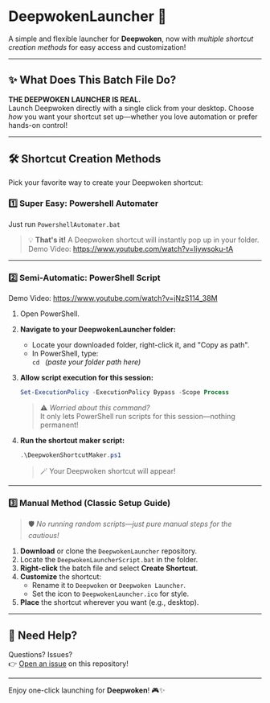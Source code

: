 # DeepwokenLauncher 🚀

A simple and flexible launcher for **Deepwoken**, now with *multiple shortcut creation methods* for easy access and customization!

---

## ✨ What Does This Batch File Do?

**THE DEEPWOKEN LAUNCHER IS REAL.**  
Launch Deepwoken directly with a single click from your desktop. Choose *how* you want your shortcut set up—whether you love automation or prefer hands-on control!

---

## 🛠️ Shortcut Creation Methods

Pick your favorite way to create your Deepwoken shortcut:

### 1️⃣ **Super Easy: Powershell Automater**

Just run `PowershellAutomater.bat`  
> 💡 **That's it!** A Deepwoken shortcut will instantly pop up in your folder.
Demo Video: https://www.youtube.com/watch?v=Iiywsoku-tA
---

### 2️⃣ **Semi-Automatic: PowerShell Script**
Demo Video: https://www.youtube.com/watch?v=jNzS114_38M

1. Open PowerShell.
2. **Navigate to your DeepwokenLauncher folder:**  
   - Locate your downloaded folder, right-click it, and "Copy as path".
   - In PowerShell, type:  
     `cd ` *(paste your folder path here)*

3. **Allow script execution for this session:**  
   ```powershell
   Set-ExecutionPolicy -ExecutionPolicy Bypass -Scope Process
   ```
   > ⚠️ *Worried about this command?*  
   > It only lets PowerShell run scripts for this session—nothing permanent!

4. **Run the shortcut maker script:**  
   ```powershell
   .\DeepwokenShortcutMaker.ps1
   ```
   > 🪄 Your Deepwoken shortcut will appear!

---

### 3️⃣ **Manual Method (Classic Setup Guide)**

> 🛡️ *No running random scripts—just pure manual steps for the cautious!*

1. **Download** or clone the `DeepwokenLauncher` repository.
2. Locate the `DeepwokenLauncherScript.bat` in the folder.
3. **Right-click** the batch file and select **Create Shortcut**.
4. **Customize** the shortcut:
   - Rename it to `Deepwoken` or `Deepwoken Launcher`.
   - Set the icon to `DeepwokenLauncher.ico` for style.
5. **Place** the shortcut wherever you want (e.g., desktop).

---

## 💬 Need Help?

Questions? Issues?  
👉 [Open an issue](https://github.com/xaizko/DeepwokenLauncher/issues) on this repository!

---

Enjoy one-click launching for **Deepwoken**! 🎮✨
